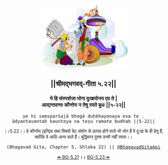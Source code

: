<center><img src="../../asset/BG.png" alt="#API #bhagavadgitaapi #slok #nodejs #js #api #gitaapi #krishna #hinduism #vedic #ISKCON #shreemadbhagavadgita #technology"/>
<h2>||श्रीमद्‍भगवद्‍-गीता ५.२२||</h2>
<h3>ये हि संस्पर्शजा भोगा दुःखयोनय एव ते |<br/>आद्यन्तवन्तः कौन्तेय न तेषु रमते बुधः ||५-२२||</h3>
<pre>ye hi saṃsparśajā bhogā duḥkhayonaya eva te .<br/>ādyantavantaḥ kaunteya na teṣu ramate budhaḥ ||5-22||</pre>
<p>।।5.22।। हे कौन्तेय (इन्द्रिय तथा विषयों के) संयोग से उत्पन्न होने वाले जो भोग हैं वे दु:ख के ही हेतु हैं, क्योंकि वे आदि-अन्त वाले हैं। बुद्धिमान् पुरुष उनमें नहीं रमता।।</p>
<pre>(Bhagavad Gita, Chapter 5, Shloka 22) || <a href="https://twitter.com/bhagavadgitaapi">@BhagavadGitaApi</a></pre><a href="../../5/21">⏪  BG-5.21</a><b>        ।।        </b><a href="../../5/23">BG-5.23  ⏩</a></center>